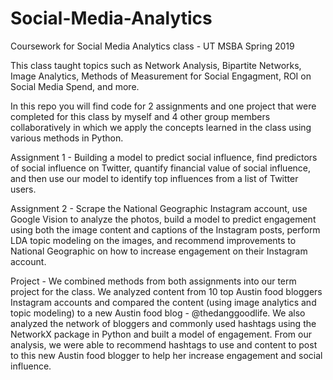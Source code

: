 # Social-Media-Analytics
Coursework for Social Media Analytics class - UT MSBA Spring 2019

This class taught topics such as Network Analysis, Bipartite Networks, Image Analytics, Methods of Measurement for Social Engagment, ROI on Social Media Spend, and more. 

In this repo you will find code for 2 assignments and one project that were completed for this class by myself and 4 other group members collaboratively in which we apply the concepts learned in the class using various methods in Python.   

Assignment 1 - Building a model to predict social influence, find predictors of social influence on Twitter, quantify financial value of social influence, and then use our model to identify top influences from a list of Twitter users.  

Assignment 2 - Scrape the National Geographic Instagram account, use Google Vision to analyze the photos, build a model to predict engagement using both the image content and captions of the Instagram posts, perform LDA topic modeling on the images, and recommend improvements to National Geographic on how to increase engagement on their Instagram account.

Project - We combined methods from both assignments into our term project for the class.  We analyzed content from 10 top Austin food bloggers Instagram accounts and compared the content (using image analytics and topic modeling) to a new Austin food blog - @thedanggoodlife.  We also analyzed the network of bloggers and commonly used hashtags using the NetworkX package in Python and built a model of engagement.  From our analysis, we were able to recommend hashtags to use and content to post to this new Austin food blogger to  help her increase engagement and social influence.
